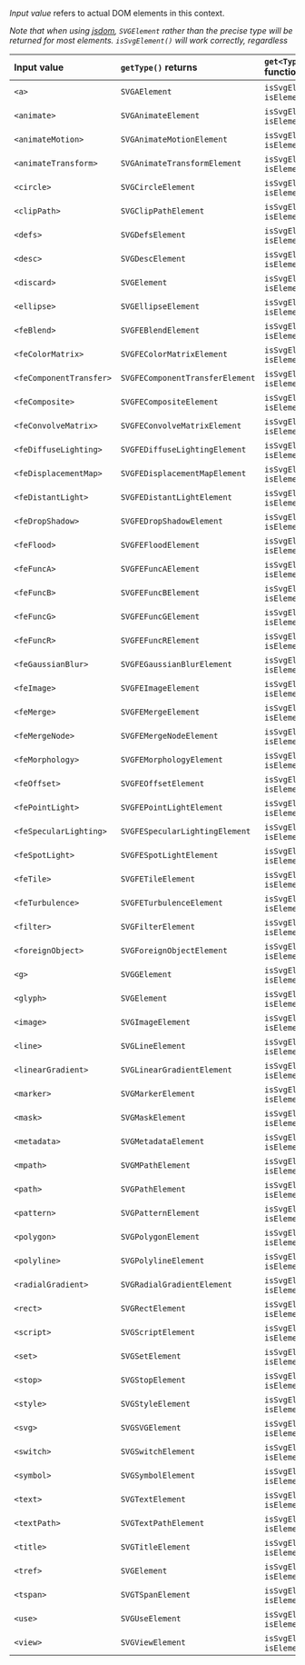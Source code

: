 _Input value_ refers to actual DOM elements in this context. 

_Note that when using [jsdom](https://www.npmjs.com/package/jsdom), `SVGElement` rather than the precise type will be returned for most elements. `isSvgElement()` will work correctly, regardless_

| Input value             | `getType()` returns             | `get<Type>()` function(s)       |
|:------------------------|:--------------------------------|:--------------------------------|
| `<a>`                   | `SVGAElement`                   | `isSvgElement()`, `isElement()` |
| `<animate>`             | `SVGAnimateElement`             | `isSvgElement()`, `isElement()` |
| `<animateMotion>`       | `SVGAnimateMotionElement`       | `isSvgElement()`, `isElement()` |
| `<animateTransform>`    | `SVGAnimateTransformElement`    | `isSvgElement()`, `isElement()` |
| `<circle>`              | `SVGCircleElement`              | `isSvgElement()`, `isElement()` |
| `<clipPath>`            | `SVGClipPathElement`            | `isSvgElement()`, `isElement()` |
| `<defs>`                | `SVGDefsElement`                | `isSvgElement()`, `isElement()` |
| `<desc>`                | `SVGDescElement`                | `isSvgElement()`, `isElement()` |
| `<discard>`             | `SVGElement`                    | `isSvgElement()`, `isElement()` |
| `<ellipse>`             | `SVGEllipseElement`             | `isSvgElement()`, `isElement()` |
| `<feBlend>`             | `SVGFEBlendElement`             | `isSvgElement()`, `isElement()` |
| `<feColorMatrix>`       | `SVGFEColorMatrixElement`       | `isSvgElement()`, `isElement()` |
| `<feComponentTransfer>` | `SVGFEComponentTransferElement` | `isSvgElement()`, `isElement()` |
| `<feComposite>`         | `SVGFECompositeElement`         | `isSvgElement()`, `isElement()` |
| `<feConvolveMatrix>`    | `SVGFEConvolveMatrixElement`    | `isSvgElement()`, `isElement()` |
| `<feDiffuseLighting>`   | `SVGFEDiffuseLightingElement`   | `isSvgElement()`, `isElement()` |
| `<feDisplacementMap>`   | `SVGFEDisplacementMapElement`   | `isSvgElement()`, `isElement()` |
| `<feDistantLight>`      | `SVGFEDistantLightElement`      | `isSvgElement()`, `isElement()` |
| `<feDropShadow>`        | `SVGFEDropShadowElement`        | `isSvgElement()`, `isElement()` |
| `<feFlood>`             | `SVGFEFloodElement`             | `isSvgElement()`, `isElement()` |
| `<feFuncA>`             | `SVGFEFuncAElement`             | `isSvgElement()`, `isElement()` |
| `<feFuncB>`             | `SVGFEFuncBElement`             | `isSvgElement()`, `isElement()` |
| `<feFuncG>`             | `SVGFEFuncGElement`             | `isSvgElement()`, `isElement()` |
| `<feFuncR>`             | `SVGFEFuncRElement`             | `isSvgElement()`, `isElement()` |
| `<feGaussianBlur>`      | `SVGFEGaussianBlurElement`      | `isSvgElement()`, `isElement()` |
| `<feImage>`             | `SVGFEImageElement`             | `isSvgElement()`, `isElement()` |
| `<feMerge>`             | `SVGFEMergeElement`             | `isSvgElement()`, `isElement()` |
| `<feMergeNode>`         | `SVGFEMergeNodeElement`         | `isSvgElement()`, `isElement()` |
| `<feMorphology>`        | `SVGFEMorphologyElement`        | `isSvgElement()`, `isElement()` |
| `<feOffset>`            | `SVGFEOffsetElement`            | `isSvgElement()`, `isElement()` |
| `<fePointLight>`        | `SVGFEPointLightElement`        | `isSvgElement()`, `isElement()` |
| `<feSpecularLighting>`  | `SVGFESpecularLightingElement`  | `isSvgElement()`, `isElement()` |
| `<feSpotLight>`         | `SVGFESpotLightElement`         | `isSvgElement()`, `isElement()` |
| `<feTile>`              | `SVGFETileElement`              | `isSvgElement()`, `isElement()` |
| `<feTurbulence>`        | `SVGFETurbulenceElement`        | `isSvgElement()`, `isElement()` |
| `<filter>`              | `SVGFilterElement`              | `isSvgElement()`, `isElement()` |
| `<foreignObject>`       | `SVGForeignObjectElement`       | `isSvgElement()`, `isElement()` |
| `<g>`                   | `SVGGElement`                   | `isSvgElement()`, `isElement()` |
| `<glyph>`               | `SVGElement`                    | `isSvgElement()`, `isElement()` |
| `<image>`               | `SVGImageElement`               | `isSvgElement()`, `isElement()` |
| `<line>`                | `SVGLineElement`                | `isSvgElement()`, `isElement()` |
| `<linearGradient>`      | `SVGLinearGradientElement`      | `isSvgElement()`, `isElement()` |
| `<marker>`              | `SVGMarkerElement`              | `isSvgElement()`, `isElement()` |
| `<mask>`                | `SVGMaskElement`                | `isSvgElement()`, `isElement()` |
| `<metadata>`            | `SVGMetadataElement`            | `isSvgElement()`, `isElement()` |
| `<mpath>`               | `SVGMPathElement`               | `isSvgElement()`, `isElement()` |
| `<path>`                | `SVGPathElement`                | `isSvgElement()`, `isElement()` |
| `<pattern>`             | `SVGPatternElement`             | `isSvgElement()`, `isElement()` |
| `<polygon>`             | `SVGPolygonElement`             | `isSvgElement()`, `isElement()` |
| `<polyline>`            | `SVGPolylineElement`            | `isSvgElement()`, `isElement()` |
| `<radialGradient>`      | `SVGRadialGradientElement`      | `isSvgElement()`, `isElement()` |
| `<rect>`                | `SVGRectElement`                | `isSvgElement()`, `isElement()` |
| `<script>`              | `SVGScriptElement`              | `isSvgElement()`, `isElement()` |
| `<set>`                 | `SVGSetElement`                 | `isSvgElement()`, `isElement()` |
| `<stop>`                | `SVGStopElement`                | `isSvgElement()`, `isElement()` |
| `<style>`               | `SVGStyleElement`               | `isSvgElement()`, `isElement()` |
| `<svg>`                 | `SVGSVGElement`                 | `isSvgElement()`, `isElement()` |
| `<switch>`              | `SVGSwitchElement`              | `isSvgElement()`, `isElement()` |
| `<symbol>`              | `SVGSymbolElement`              | `isSvgElement()`, `isElement()` |
| `<text>`                | `SVGTextElement`                | `isSvgElement()`, `isElement()` |
| `<textPath>`            | `SVGTextPathElement`            | `isSvgElement()`, `isElement()` |
| `<title>`               | `SVGTitleElement`               | `isSvgElement()`, `isElement()` |
| `<tref>`                | `SVGElement`                    | `isSvgElement()`, `isElement()` |
| `<tspan>`               | `SVGTSpanElement`               | `isSvgElement()`, `isElement()` |
| `<use>`                 | `SVGUseElement`                 | `isSvgElement()`, `isElement()` |
| `<view>`                | `SVGViewElement`                | `isSvgElement()`, `isElement()` |